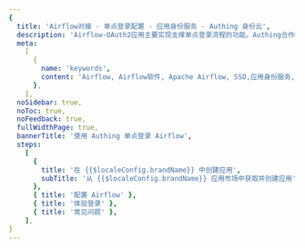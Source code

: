 ```yaml
---
{
  title: 'Airflow对接 - 单点登录配置 - 应用身份服务 - Authing 身份云',
  description: 'Airflow-OAuth2应用主要实现支撑单点登录流程的功能。Authing合作网络提供 Airflow对接，单点登录，SSO，实现应用的快捷登录、免密登录，提升员工办公体验、增强用户体验，增强企业数字化服务水平。',
  meta:
    [
      {
        name: 'keywords',
        content: 'Airflow, Airflow软件, Apache Airflow, SSO,应用身份服务,单点登录配置,Authing身份云',
      },
    ],
  noSidebar: true,
  noToc: true,
  noFeedback: true,
  fullWidthPage: true,
  bannerTitle: '使用 Authing 单点登录 Airflow',
  steps:
    [
      {
        title: '在 {{$localeConfig.brandName}} 中创建应用',
        subTitle: '从 {{$localeConfig.brandName}} 应用市场中获取并创建应用',
      },
      { title: '配置 Airflow' },
      { title: '体验登录' },
      { title: '常见问题' },
    ],
}
---
```


<IntegrationDetail/>
